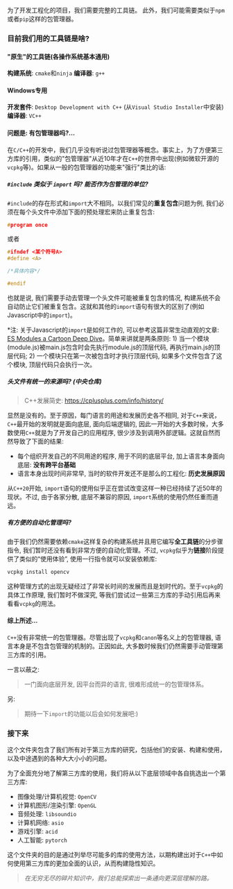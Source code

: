 
为了开发工程化的项目，我们需要完整的工具链。
此外，我们可能需要类似于`npm`或者`pip`这样的包管理器。

### 目前我们用的工具链是啥?

#### "原生"的工具链(各操作系统基本通用)

**构建系统**: `cmake`和`ninja`
**编译器**: `g++`

#### Windows专用

**开发套件**: `Desktop Development with C++` (从`Visual Studio Installer`中安装)
**编译器**: `VC++`

#### 问题是: 有包管理器吗?...

在`C/C++`的开发中，我们几乎没有听说过包管理器等概念。事实上，为了方便第三方库的引用，类似的"包管理器"从近10年才在`C++`的世界中出现(例如微软开源的`vcpkg`等)。如果从一般的包管理器的功能来"强行"类比的话:

##### `#include` 类似于 `import` 吗? 能否作为包管理的单位?

`#include`的存在形式和`import`大不相同。以我们常见的**重复包含**问题为例, 我们必须在每个头文件中添加下面的预处理宏来防止重复包含:

```c++
#program once
```

或者

```c++
#ifndef <某个符号A>
#define <A>

/*具体内容*/

#endif
```

也就是说, 我们需要手动去管理一个头文件可能被重复包含的情况, 构建系统不会自动防止它们被重复包含。这就和其他的`import`语句有很大的区别了(例如Javascript中的`import`)。

*注: 关于Javascript的`import`是如何工作的, 可以参考这篇非常生动直观的文章: [ES Modules a Cartoon Deep Dive](https://hacks.mozilla.org/2018/03/es-modules-a-cartoon-deep-dive/)。简单来讲就是两条原则: 1) 当一个模块(module.js)被main.js包含时会先执行module.js的顶层代码, 再执行main.js的顶层代码; 2) 一个模块只在第一次被包含时才执行顶层代码, 如果多个文件包含了这个模块, 顶层代码只会执行一次。

##### 头文件有统一的来源吗? (中央仓库)

> C++发展简史: https://cplusplus.com/info/history/

显然是没有的。至于原因，每门语言的用途和发展历史各不相同, 对于`C++`来说，`C++`最开始的发明就是面向底层, 面向后端逻辑的, 因此一开始的大多数时候，大多数使用`C++`就是为了开发自己的应用程序, 很少涉及到调用外部逻辑。这就自然而然导致了下面的结果:

- 每个组织开发自己的不同用途的程序, 用于不同的底层平台, 加上语言本身面向底层: **没有跨平台基础**
- 语言本身出现时间非常早, 当时的软件开发还不是那么的工程化: **历史发展原因**

从`C++20`开始, `import`语句的使用似乎正在尝试改变这样一种已经持续了近50年的现状。不过, 由于各家分散, 底层不兼容的原因, `import`系统的使用仍然任重而道远。

##### 有方便的自动化管理吗?

由于我们仍然需要依赖`cmake`这样复杂的构建系统并且用它编写**全工具链**的分步骤指令, 我们暂时还没有看到非常方便的自动化管理。不过, `vcpkg`似乎为**链接**阶段提供了类似的“使用体验”, 使用一行指令就可以安装依赖库:

```bash
vcpkg install opencv
```

这种管理方式的出现无疑经过了非常长时间的发展而且是划时代的。至于`vcpkg`的具体工作原理, 我们暂时不做深究, 等我们尝试过一些第三方库的手动引用后再来看看`vcpkg`的用法。

#### 综上所述...

`C++`没有非常统一的包管理器。尽管出现了`vcpkg`和`canon`等名义上的包管理器, 语言本身是不包含包管理的机制的。正因如此, 大多数时候我们仍然需要手动管理第三方库的引用。

一言以蔽之:

> 一门面向底层开发, 因平台而异的语言, 很难形成统一的包管理体系。

另:

> 期待一下`import`的功能以后会如何发展吧:)


### 接下来

这个文件夹包含了我们所有对于第三方库的研究，包括他们的安装、构建和使用，以及中途遇到的各种大大小小的问题。

为了全面充分地了解第三方库的使用，我们将从以下底层领域中各自挑选出一个第三方库:

- 图像处理/计算机视觉: `OpenCV`
- 计算机图形/渲染引擎: `OpenGL`
- 音频处理: `libsoundio`
- 计算机网络: `asio`
- 游戏引擎: `acid`
- 人工智能: `pytorch`

这个文件夹的目的是通过列举尽可能多的库的使用方法，以期构建出对于`C++`中如何使用第三方库的更加全面的认识，从而构建隐性知识。

> *在无穷无尽的碎片知识中，我们总能探索出一条通向更深层理解的路。*
